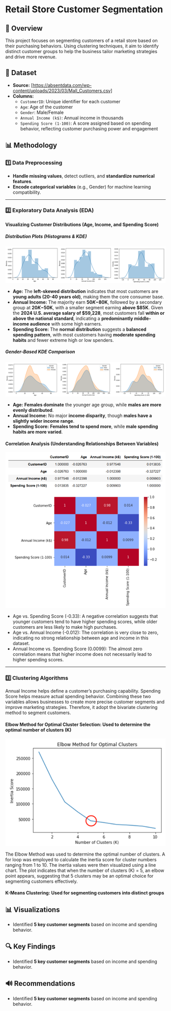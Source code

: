 # Retail Store Customer Segmentation
## 📌 Overview
This project focuses on segmenting customers of a retail store based on their purchasing behaviors. Using clustering techniques, it aim to identify distinct customer groups to help the business tailor marketing strategies and drive more revenue.

## 📂 Dataset
- **Source:** [https://absentdata.com/wp-content/uploads/2023/03/Mall_Customers.csv]
- **Columns:**
  - `CustomerID`: Unique identifier for each customer
  - `Age`: Age of the customer
  - `Gender`: Male/Female
  - `Annual Income (k$)`: Annual income in thousands
  - `Spending Score (1-100)`: A score assigned based on spending behavior, reflecting customer purchasing power and engagement

## 📊 **Methodology**  

### 1️⃣ **Data Preprocessing**  
- **Handle missing values**, detect outliers, and **standardize numerical features**.  
- **Encode categorical variables** (e.g., Gender) for machine learning compatibility.  

---

### 2️⃣ **Exploratory Data Analysis (EDA)**  

#### **Visualizing Customer Distributions** (Age, Income, and Spending Score)  

##### **Distribution Plots (Histograms & KDE)**  
![Displot Image](https://github.com/Jasonqian123/RetailStoreCustomerSegmentation/blob/main/distmix.png?raw=true)  

- **Age:** The **left-skewed distribution** indicates that most customers are **young adults (20-40 years old)**, making them the core consumer base.  
- **Annual Income:** The majority earn **$50K-$80K**, followed by a secondary group at **$20K-$50K**, with a smaller segment earning **above $85K**. Given the **2024 U.S. average salary of $59,228**, most customers fall **within or above the national standard**, indicating a **predominantly middle-income audience** with some high earners.  
- **Spending Score:** The **normal distribution** suggests a **balanced spending pattern**, with most customers having **moderate spending habits** and fewer extreme high or low spenders.  

##### **Gender-Based KDE Comparison**  
![KDE Plot Image](https://github.com/Jasonqian123/RetailStoreCustomerSegmentation/blob/main/kdemix.png?raw=true)  

- **Age:** **Females dominate** the younger age group, while **males are more evenly distributed**.  
- **Annual Income:** No major **income disparity**, though **males have a slightly wider income range**.  
- **Spending Score:** **Females tend to spend more**, while **male spending habits are more varied**.  

#### **Correlation Analysis** (Understanding Relationships Between Variables)  

<div align="center">

![KDE Plot Image](https://github.com/Jasonqian123/RetailStoreCustomerSegmentation/blob/main/corr.png?raw=true)

</div>

- Age vs. Spending Score (-0.33): A negative correlation suggests that younger customers tend to have higher spending scores, while older customers are less likely to make high purchases.
- Age vs. Annual Income (-0.012): The correlation is very close to zero, indicating no strong relationship between age and income in this dataset.
- Annual Income vs. Spending Score (0.0099): The almost zero correlation means that higher income does not necessarily lead to higher spending scores.
  
---
### 3️⃣ **Clustering Algorithms**
Annual Income helps define a customer’s purchasing capability. Spending Score helps measure actual spending behavior. Combining these two variables allows businesses to create more precise customer segments and improve marketing strategies. Therefore, it adopt the bivariate clustering method to segment customers.

#### **Elbow Method for Optimal Cluster Selection**: Used to determine the optimal number of clusters (K)

<div align="center">

![Elbow Image](https://github.com/Jasonqian123/RetailStoreCustomerSegmentation/blob/main/elbow.png?raw=true)

</div>

The Elbow Method was used to determine the optimal number of clusters. A for loop was employed to calculate the inertia score for cluster numbers ranging from 1 to 10. The inertia values were then visualized using a line chart. The plot indicates that when the number of clusters (K) = 5, an elbow point appears, suggesting that 5 clusters may be an optimal choice for segmenting customers effectively.

#### **K-Means Clustering**: Used for segmenting customers into distinct groups



## 📊 Visualizations
- Identified **5 key customer segments** based on income and spending behavior.


## 🔍 Key Findings
- Identified **5 key customer segments** based on income and spending behavior.

## 🔊 Recommendations
- Identified **5 key customer segments** based on income and spending behavior.
